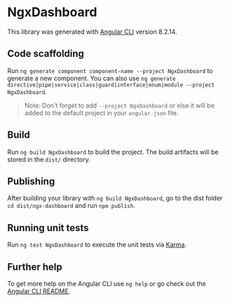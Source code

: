 # NgxDashboard

This library was generated with [Angular CLI](https://github.com/angular/angular-cli) version 8.2.14.

## Code scaffolding

Run `ng generate component component-name --project NgxDashboard` to generate a new component. You can also use `ng generate directive|pipe|service|class|guard|interface|enum|module --project NgxDashboard`.
> Note: Don't forget to add `--project NgxDashboard` or else it will be added to the default project in your `angular.json` file. 

## Build

Run `ng build NgxDashboard` to build the project. The build artifacts will be stored in the `dist/` directory.

## Publishing

After building your library with `ng build NgxDashboard`, go to the dist folder `cd dist/ngx-dashboard` and run `npm publish`.

## Running unit tests

Run `ng test NgxDashboard` to execute the unit tests via [Karma](https://karma-runner.github.io).

## Further help

To get more help on the Angular CLI use `ng help` or go check out the [Angular CLI README](https://github.com/angular/angular-cli/blob/master/README.md).
